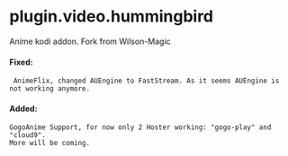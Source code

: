 # plugin.video.hummingbird
Anime kodi addon.
Fork from Wilson-Magic

#### Fixed:
```
 AnimeFlix, changed AUEngine to FastStream. As it seems AUEngine is not working anymore.
```
#### Added:
```
GogoAnime Support, for now only 2 Hoster working: "gogo-play" and "cloud9".
More will be coming.
```
